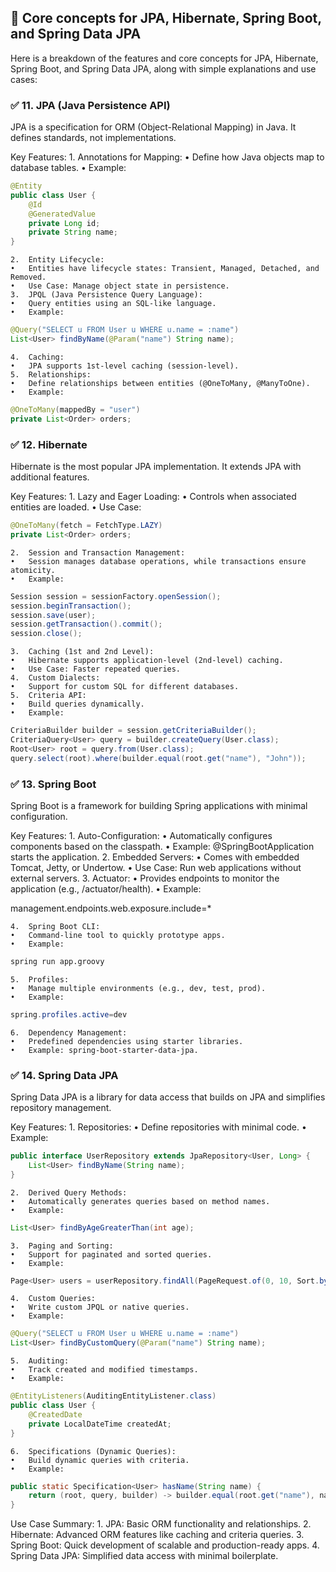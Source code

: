 ## 🧱 Core concepts for JPA, Hibernate, Spring Boot, and Spring Data JPA
Here is a breakdown of the features and core concepts for JPA, Hibernate, Spring Boot, and Spring Data JPA, along with simple explanations and use cases:

### ✅ 11. JPA (Java Persistence API)

JPA is a specification for ORM (Object-Relational Mapping) in Java. It defines standards, not implementations.

Key Features:
	1.	Annotations for Mapping:
	•	Define how Java objects map to database tables.
	•	Example:

```java
@Entity
public class User {
    @Id
    @GeneratedValue
    private Long id;
    private String name;
}
```

	2.	Entity Lifecycle:
	•	Entities have lifecycle states: Transient, Managed, Detached, and Removed.
	•	Use Case: Manage object state in persistence.
	3.	JPQL (Java Persistence Query Language):
	•	Query entities using an SQL-like language.
	•	Example:

```java
@Query("SELECT u FROM User u WHERE u.name = :name")
List<User> findByName(@Param("name") String name);
```

	4.	Caching:
	•	JPA supports 1st-level caching (session-level).
	5.	Relationships:
	•	Define relationships between entities (@OneToMany, @ManyToOne).
	•	Example:

```java
@OneToMany(mappedBy = "user")
private List<Order> orders;
```

### ✅ 12. Hibernate

Hibernate is the most popular JPA implementation. It extends JPA with additional features.

Key Features:
	1.	Lazy and Eager Loading:
	•	Controls when associated entities are loaded.
	•	Use Case:

```java
@OneToMany(fetch = FetchType.LAZY)
private List<Order> orders;
```

	2.	Session and Transaction Management:
	•	Session manages database operations, while transactions ensure atomicity.
	•	Example:

```java
Session session = sessionFactory.openSession();
session.beginTransaction();
session.save(user);
session.getTransaction().commit();
session.close();
```

	3.	Caching (1st and 2nd Level):
	•	Hibernate supports application-level (2nd-level) caching.
	•	Use Case: Faster repeated queries.
	4.	Custom Dialects:
	•	Support for custom SQL for different databases.
	5.	Criteria API:
	•	Build queries dynamically.
	•	Example:

```java
CriteriaBuilder builder = session.getCriteriaBuilder();
CriteriaQuery<User> query = builder.createQuery(User.class);
Root<User> root = query.from(User.class);
query.select(root).where(builder.equal(root.get("name"), "John"));
```

### ✅ 13. Spring Boot

Spring Boot is a framework for building Spring applications with minimal configuration.

Key Features:
	1.	Auto-Configuration:
	•	Automatically configures components based on the classpath.
	•	Example: @SpringBootApplication starts the application.
	2.	Embedded Servers:
	•	Comes with embedded Tomcat, Jetty, or Undertow.
	•	Use Case: Run web applications without external servers.
	3.	Actuator:
	•	Provides endpoints to monitor the application (e.g., /actuator/health).
	•	Example:

management.endpoints.web.exposure.include=*


	4.	Spring Boot CLI:
	•	Command-line tool to quickly prototype apps.
	•	Example:

```sh
spring run app.groovy
```

	5.	Profiles:
	•	Manage multiple environments (e.g., dev, test, prod).
	•	Example:

```java
spring.profiles.active=dev
```

	6.	Dependency Management:
	•	Predefined dependencies using starter libraries.
	•	Example: spring-boot-starter-data-jpa.

### ✅ 14. Spring Data JPA

Spring Data JPA is a library for data access that builds on JPA and simplifies repository management.

Key Features:
	1.	Repositories:
	•	Define repositories with minimal code.
	•	Example:

```java
public interface UserRepository extends JpaRepository<User, Long> {
    List<User> findByName(String name);
}
```

	2.	Derived Query Methods:
	•	Automatically generates queries based on method names.
	•	Example:

```java
List<User> findByAgeGreaterThan(int age);
```

	3.	Paging and Sorting:
	•	Support for paginated and sorted queries.
	•	Example:

```java
Page<User> users = userRepository.findAll(PageRequest.of(0, 10, Sort.by("name")));
```

	4.	Custom Queries:
	•	Write custom JPQL or native queries.
	•	Example:

```java
@Query("SELECT u FROM User u WHERE u.name = :name")
List<User> findByCustomQuery(@Param("name") String name);
```

	5.	Auditing:
	•	Track created and modified timestamps.
	•	Example:

```java
@EntityListeners(AuditingEntityListener.class)
public class User {
    @CreatedDate
    private LocalDateTime createdAt;
}
```

	6.	Specifications (Dynamic Queries):
	•	Build dynamic queries with criteria.
	•	Example:

```java
public static Specification<User> hasName(String name) {
    return (root, query, builder) -> builder.equal(root.get("name"), name);
}
```

Use Case Summary:
	1.	JPA: Basic ORM functionality and relationships.
	2.	Hibernate: Advanced ORM features like caching and criteria queries.
	3.	Spring Boot: Quick development of scalable and production-ready apps.
	4.	Spring Data JPA: Simplified data access with minimal boilerplate.
